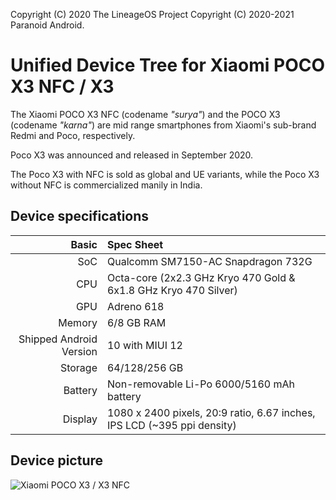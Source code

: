 Copyright (C) 2020 The LineageOS Project
Copyright (C) 2020-2021 Paranoid Android.

Unified Device Tree for Xiaomi POCO X3 NFC / X3
===============================================

The Xiaomi POCO X3 NFC (codename _"surya"_) and the POCO X3 (codename _"karna"_) are mid range 
smartphones from Xiaomi's sub-brand Redmi and Poco, respectively.

Poco X3 was announced and released in September 2020.

The Poco X3 with NFC is sold as global and UE variants, while the Poco X3 without NFC is 
commercialized manily in India.

## Device specifications

Basic   | Spec Sheet
-------:|:-------------------------
SoC     | Qualcomm SM7150-AC Snapdragon 732G 
CPU     | Octa-core (2x2.3 GHz Kryo 470 Gold & 6x1.8 GHz Kryo 470 Silver)
GPU     | Adreno 618
Memory  | 6/8 GB RAM
Shipped Android Version | 10 with MIUI 12
Storage | 64/128/256 GB
Battery | Non-removable Li-Po 6000/5160 mAh battery
Display | 1080 x 2400 pixels, 20:9 ratio, 6.67 inches, IPS LCD (~395 ppi density)

## Device picture

![Xiaomi POCO X3 / X3 NFC](https://fdn2.gsmarena.com/vv/pics/xiaomi/xiaomi-poco-x3-nfc-1.jpg "Xiaomi POCO X3 NFC")
